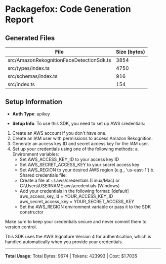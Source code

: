 # Packagefox: Code Generation Report

## Generated Files
| File | Size (bytes) |
|------|-------------|
| src/AmazonRekognitionFaceDetectionSdk.ts | 3854 |
| src/types/index.ts | 4750 |
| src/schemas/index.ts | 916 |
| src/index.ts | 154 |

## Setup Information
- **Auth Type**: apikey


- **Setup Info**: To use this SDK, you need to set up AWS credentials:

1. Create an AWS account if you don't have one.
2. Create an IAM user with permissions to access Amazon Rekognition.
3. Generate an access key ID and secret access key for the IAM user.
4. Set up your credentials using one of the following methods:
   a. Environment variables:
      - Set AWS_ACCESS_KEY_ID to your access key ID
      - Set AWS_SECRET_ACCESS_KEY to your secret access key
      - Set AWS_REGION to your desired AWS region (e.g., 'us-east-1')
   b. Shared credentials file:
      - Create a file at ~/.aws/credentials (Linux/Mac) or C:\Users\USERNAME\.aws\credentials (Windows)
      - Add your credentials in the following format:
        [default]
        aws_access_key_id = YOUR_ACCESS_KEY_ID
        aws_secret_access_key = YOUR_SECRET_ACCESS_KEY
      - Set the AWS_REGION environment variable or pass it to the SDK constructor

Make sure to keep your credentials secure and never commit them to version control.

This SDK uses the AWS Signature Version 4 for authentication, which is handled automatically when you provide your credentials.



---
**Total Usage:** Total Bytes: 9674 | Tokens: 423993 | Cost: $1.7035